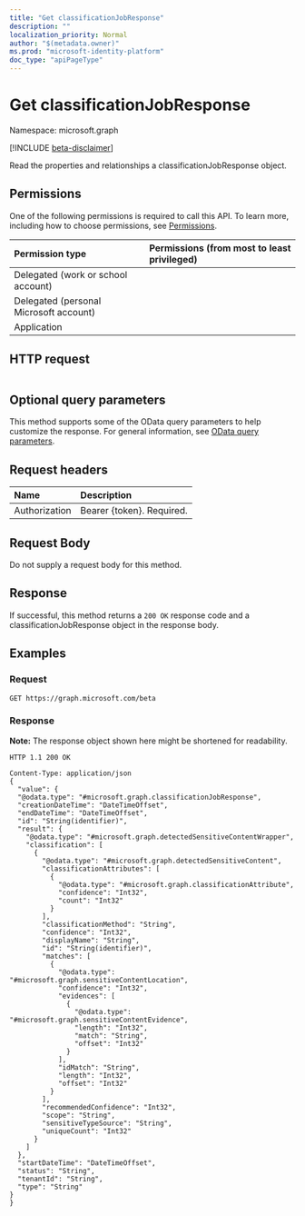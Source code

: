 ```yaml
---
title: "Get classificationJobResponse"
description: ""
localization_priority: Normal
author: "$(metadata.owner)"
ms.prod: "microsoft-identity-platform"
doc_type: "apiPageType"
---
```


# Get classificationJobResponse

Namespace: microsoft.graph

[!INCLUDE [beta-disclaimer](../../includes/beta-disclaimer.md)]

Read the properties and relationships a classificationJobResponse object.

## Permissions

One of the following permissions is required to call this API. To learn more, including how to choose permissions, see [Permissions](/graph/permissions-reference).

| Permission type                        | Permissions (from most to least privileged) |
| :------------------------------------- | :------------------------------------------ |
| Delegated (work or school account)     |                                             |
| Delegated (personal Microsoft account) |                                             |
| Application                            |                                             |

## HTTP request

<!-- {
  "blockType": "ignored"
}
-->

```http

```

## Optional query parameters

This method supports some of the OData query parameters to help customize the response. For general information, see [OData query parameters](/graph/query-parameters).

## Request headers

| Name          | Description               |
| :------------ | :------------------------ |
| Authorization | Bearer {token}. Required. |

## Request Body

<!-- Actions and Functions -->

<!-- CRUD Methods -->

Do not supply a request body for this method.

## Response

If successful, this method returns a `200 OK` response code and a classificationJobResponse object in the response body.

## Examples

### Request

<!-- {
  "blockType": "request",
  "name": "get_classificationjobresponse"
}
-->

```http
GET https://graph.microsoft.com/beta

```

### Response

**Note:** The response object shown here might be shortened for readability.

<!-- {
  "blockType": "response",
  "truncated": true,
  "@odata.type": "microsoft.dataClassificationService.contract.classificationJobResponse"
}
-->

```http
HTTP 1.1 200 OK

Content-Type: application/json
{
  "value": {
  "@odata.type": "#microsoft.graph.classificationJobResponse",
  "creationDateTime": "DateTimeOffset",
  "endDateTime": "DateTimeOffset",
  "id": "String(identifier)",
  "result": {
    "@odata.type": "#microsoft.graph.detectedSensitiveContentWrapper",
    "classification": [
      {
        "@odata.type": "#microsoft.graph.detectedSensitiveContent",
        "classificationAttributes": [
          {
            "@odata.type": "#microsoft.graph.classificationAttribute",
            "confidence": "Int32",
            "count": "Int32"
          }
        ],
        "classificationMethod": "String",
        "confidence": "Int32",
        "displayName": "String",
        "id": "String(identifier)",
        "matches": [
          {
            "@odata.type": "#microsoft.graph.sensitiveContentLocation",
            "confidence": "Int32",
            "evidences": [
              {
                "@odata.type": "#microsoft.graph.sensitiveContentEvidence",
                "length": "Int32",
                "match": "String",
                "offset": "Int32"
              }
            ],
            "idMatch": "String",
            "length": "Int32",
            "offset": "Int32"
          }
        ],
        "recommendedConfidence": "Int32",
        "scope": "String",
        "sensitiveTypeSource": "String",
        "uniqueCount": "Int32"
      }
    ]
  },
  "startDateTime": "DateTimeOffset",
  "status": "String",
  "tenantId": "String",
  "type": "String"
}
}

```

